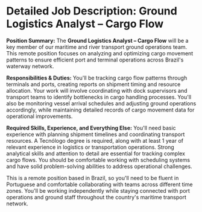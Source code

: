 # Detailed Job Description: Ground Logistics Analyst – Cargo Flow

**Position Summary:**
The **Ground Logistics Analyst – Cargo Flow** will be a key member of our maritime and river transport ground operations team. This remote position focuses on analyzing and optimizing cargo movement patterns to ensure efficient port and terminal operations across Brazil's waterway network.

**Responsibilities & Duties:**
You'll be tracking cargo flow patterns through terminals and ports, creating reports on shipment timing and resource allocation. Your work will involve coordinating with dock supervisors and transport teams to identify bottlenecks in cargo handling processes. You'll also be monitoring vessel arrival schedules and adjusting ground operations accordingly, while maintaining detailed records of cargo movement data for operational improvements.

**Required Skills, Experience, and Everything Else:**
You'll need basic experience with planning shipment timelines and coordinating transport resources. A Tecnólogo degree is required, along with at least 1 year of relevant experience in logistics or transportation operations. Strong analytical skills and attention to detail are essential for tracking complex cargo flows. You should be comfortable working with scheduling systems and have solid problem-solving abilities to address operational challenges.

This is a remote position based in Brazil, so you'll need to be fluent in Portuguese and comfortable collaborating with teams across different time zones. You'll be working independently while staying connected with port operations and ground staff throughout the country's maritime transport network.